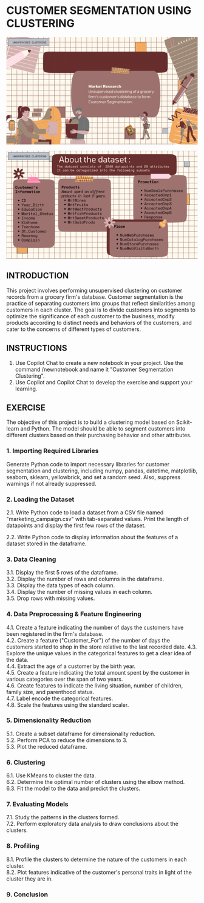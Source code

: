 # CUSTOMER SEGMENTATION USING CLUSTERING

![Customer Segmentation](segmentation.gif)

![Data Description](datasetdescription.png)

## INTRODUCTION

This project involves performing unsupervised clustering on customer records from a grocery firm's database. Customer segmentation is the practice of separating customers into groups that reflect similarities among customers in each cluster. The goal is to divide customers into segments to optimize the significance of each customer to the business, modify products according to distinct needs and behaviors of the customers, and cater to the concerns of different types of customers.

## INSTRUCTIONS

1. Use Copilot Chat to create a new notebook in your project. Use the command /newnotebook and name it "Customer Segmentation Clustering".
2. Use Copilot and Copilot Chat to develop the exercise and support your learning.

## EXERCISE

The objective of this project is to build a clustering model based on Scikit-learn and Python. The model should be able to segment customers into different clusters based on their purchasing behavior and other attributes.

### 1. Importing Required Libraries

Generate Python code to import necessary libraries for customer segmentation and clustering, including numpy, pandas, datetime, matplotlib, seaborn, sklearn, yellowbrick, and set a random seed. Also, suppress warnings if not already suppressed.

### 2. Loading the Dataset

2.1. Write Python code to load a dataset from a CSV file named "marketing_campaign.csv" with tab-separated values. Print the length of datapoints and display the first few rows of the dataset.

2.2. Write Python code to display information about the features of a dataset stored in the dataframe.

### 3. Data Cleaning

3.1. Display the first 5 rows of the dataframe.  
3.2. Display the number of rows and columns in the dataframe.  
3.3. Display the data types of each column.  
3.4. Display the number of missing values in each column.  
3.5. Drop rows with missing values.  

### 4. Data Preprocessing & Feature Engineering

4.1. Create a feature indicating the number of days the customers have been registered in the firm's database.  
4.2. Create a feature ("Customer_For") of the number of days the customers started to shop in the store relative to the last recorded date.
4.3. Explore the unique values in the categorical features to get a clear idea of the data.  
4.4. Extract the age of a customer by the birth year.  
4.5. Create a feature indicating the total amount spent by the customer in various categories over the span of two years.  
4.6. Create features to indicate the living situation, number of children, family size, and parenthood status.  
4.7. Label encode the categorical features.  
4.8. Scale the features using the standard scaler.  

### 5. Dimensionality Reduction

5.1. Create a subset dataframe for dimensionality reduction.  
5.2. Perform PCA to reduce the dimensions to 3.  
5.3. Plot the reduced dataframe.  

### 6. Clustering

6.1. Use KMeans to cluster the data.  
6.2. Determine the optimal number of clusters using the elbow method.  
6.3. Fit the model to the data and predict the clusters.  

### 7. Evaluating Models

7.1. Study the patterns in the clusters formed.  
7.2. Perform exploratory data analysis to draw conclusions about the clusters.  

### 8. Profiling

8.1. Profile the clusters to determine the nature of the customers in each cluster.  
8.2. Plot features indicative of the customer's personal traits in light of the cluster they are in.  

### 9. Conclusion
